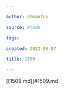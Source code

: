 ```yaml
---

author: ohmanfoo

source: #todo

tags: 

created: 2022-08-07

title: 1509

---
```

[[1509.md]]#1509.md